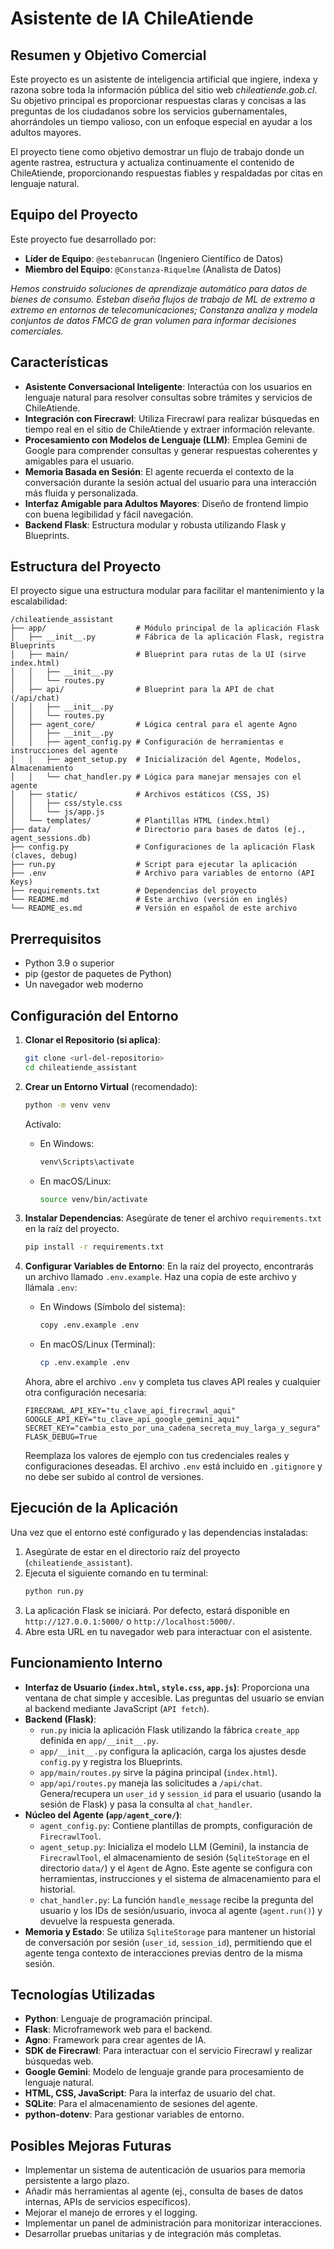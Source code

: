 # Asistente de IA ChileAtiende

## Resumen y Objetivo Comercial

Este proyecto es un asistente de inteligencia artificial que ingiere, indexa y razona sobre toda la información pública del sitio web *chileatiende.gob.cl*. Su objetivo principal es proporcionar respuestas claras y concisas a las preguntas de los ciudadanos sobre los servicios gubernamentales, ahorrándoles un tiempo valioso, con un enfoque especial en ayudar a los adultos mayores.

El proyecto tiene como objetivo demostrar un flujo de trabajo donde un agente rastrea, estructura y actualiza continuamente el contenido de ChileAtiende, proporcionando respuestas fiables y respaldadas por citas en lenguaje natural.

## Equipo del Proyecto

Este proyecto fue desarrollado por:

*   **Líder de Equipo**: `@estebanrucan` (Ingeniero Científico de Datos)
*   **Miembro del Equipo**: `@Constanza-Riquelme` (Analista de Datos)

*Hemos construido soluciones de aprendizaje automático para datos de bienes de consumo. Esteban diseña flujos de trabajo de ML de extremo a extremo en entornos de telecomunicaciones; Constanza analiza y modela conjuntos de datos FMCG de gran volumen para informar decisiones comerciales.*

## Características

*   **Asistente Conversacional Inteligente**: Interactúa con los usuarios en lenguaje natural para resolver consultas sobre trámites y servicios de ChileAtiende.
*   **Integración con Firecrawl**: Utiliza Firecrawl para realizar búsquedas en tiempo real en el sitio de ChileAtiende y extraer información relevante.
*   **Procesamiento con Modelos de Lenguaje (LLM)**: Emplea Gemini de Google para comprender consultas y generar respuestas coherentes y amigables para el usuario.
*   **Memoria Basada en Sesión**: El agente recuerda el contexto de la conversación durante la sesión actual del usuario para una interacción más fluida y personalizada.
*   **Interfaz Amigable para Adultos Mayores**: Diseño de frontend limpio con buena legibilidad y fácil navegación.
*   **Backend Flask**: Estructura modular y robusta utilizando Flask y Blueprints.

## Estructura del Proyecto

El proyecto sigue una estructura modular para facilitar el mantenimiento y la escalabilidad:

```
/chileatiende_assistant
├── app/                    # Módulo principal de la aplicación Flask
│   ├── __init__.py         # Fábrica de la aplicación Flask, registra Blueprints
│   ├── main/               # Blueprint para rutas de la UI (sirve index.html)
│   │   ├── __init__.py
│   │   └── routes.py
│   ├── api/                # Blueprint para la API de chat (/api/chat)
│   │   ├── __init__.py
│   │   └── routes.py
│   ├── agent_core/         # Lógica central para el agente Agno
│   │   ├── __init__.py
│   │   ├── agent_config.py # Configuración de herramientas e instrucciones del agente
│   │   ├── agent_setup.py  # Inicialización del Agente, Modelos, Almacenamiento
│   │   └── chat_handler.py # Lógica para manejar mensajes con el agente
│   ├── static/             # Archivos estáticos (CSS, JS)
│   │   ├── css/style.css
│   │   └── js/app.js
│   └── templates/          # Plantillas HTML (index.html)
├── data/                   # Directorio para bases de datos (ej., agent_sessions.db)
├── config.py               # Configuraciones de la aplicación Flask (claves, debug)
├── run.py                  # Script para ejecutar la aplicación
├── .env                    # Archivo para variables de entorno (API Keys)
├── requirements.txt        # Dependencias del proyecto
└── README.md               # Este archivo (versión en inglés)
└── README_es.md            # Versión en español de este archivo
```

## Prerrequisitos

*   Python 3.9 o superior
*   pip (gestor de paquetes de Python)
*   Un navegador web moderno

## Configuración del Entorno

1.  **Clonar el Repositorio (si aplica)**:
    ```bash
    git clone <url-del-repositorio>
    cd chileatiende_assistant
    ```

2.  **Crear un Entorno Virtual** (recomendado):
    ```bash
    python -m venv venv
    ```
    Actívalo:
    *   En Windows:
        ```bash
        venv\Scripts\activate
        ```
    *   En macOS/Linux:
        ```bash
        source venv/bin/activate
        ```

3.  **Instalar Dependencias**:
    Asegúrate de tener el archivo `requirements.txt` en la raíz del proyecto.
    ```bash
    pip install -r requirements.txt
    ```

4.  **Configurar Variables de Entorno**:
    En la raíz del proyecto, encontrarás un archivo llamado `.env.example`.
    Haz una copia de este archivo y llámala `.env`:

    *   En Windows (Símbolo del sistema):
        ```bash
        copy .env.example .env
        ```
    *   En macOS/Linux (Terminal):
        ```bash
        cp .env.example .env
        ```
    
    Ahora, abre el archivo `.env` y completa tus claves API reales y cualquier otra configuración necesaria:

    ```env
    FIRECRAWL_API_KEY="tu_clave_api_firecrawl_aqui"
    GOOGLE_API_KEY="tu_clave_api_google_gemini_aqui"
    SECRET_KEY="cambia_esto_por_una_cadena_secreta_muy_larga_y_segura"
    FLASK_DEBUG=True
    ```
    Reemplaza los valores de ejemplo con tus credenciales reales y configuraciones deseadas. El archivo `.env` está incluido en `.gitignore` y no debe ser subido al control de versiones.

## Ejecución de la Aplicación

Una vez que el entorno esté configurado y las dependencias instaladas:

1.  Asegúrate de estar en el directorio raíz del proyecto (`chileatiende_assistant`).
2.  Ejecuta el siguiente comando en tu terminal:
    ```bash
    python run.py
    ```
3.  La aplicación Flask se iniciará. Por defecto, estará disponible en `http://127.0.0.1:5000/` o `http://localhost:5000/`.
4.  Abre esta URL en tu navegador web para interactuar con el asistente.

## Funcionamiento Interno

*   **Interfaz de Usuario (`index.html`, `style.css`, `app.js`)**: Proporciona una ventana de chat simple y accesible. Las preguntas del usuario se envían al backend mediante JavaScript (`API fetch`).
*   **Backend (Flask)**:
    *   `run.py` inicia la aplicación Flask utilizando la fábrica `create_app` definida en `app/__init__.py`.
    *   `app/__init__.py` configura la aplicación, carga los ajustes desde `config.py` y registra los Blueprints.
    *   `app/main/routes.py` sirve la página principal (`index.html`).
    *   `app/api/routes.py` maneja las solicitudes a `/api/chat`. Genera/recupera un `user_id` y `session_id` para el usuario (usando la sesión de Flask) y pasa la consulta al `chat_handler`.
*   **Núcleo del Agente (`app/agent_core/`)**:
    *   `agent_config.py`: Contiene plantillas de prompts, configuración de `FirecrawlTool`.
    *   `agent_setup.py`: Inicializa el modelo LLM (Gemini), la instancia de `FirecrawlTool`, el almacenamiento de sesión (`SqliteStorage` en el directorio `data/`) y el `Agent` de Agno. Este agente se configura con herramientas, instrucciones y el sistema de almacenamiento para el historial.
    *   `chat_handler.py`: La función `handle_message` recibe la pregunta del usuario y los IDs de sesión/usuario, invoca al agente (`agent.run()`) y devuelve la respuesta generada.
*   **Memoria y Estado**: Se utiliza `SqliteStorage` para mantener un historial de conversación por sesión (`user_id`, `session_id`), permitiendo que el agente tenga contexto de interacciones previas dentro de la misma sesión.

## Tecnologías Utilizadas

*   **Python**: Lenguaje de programación principal.
*   **Flask**: Microframework web para el backend.
*   **Agno**: Framework para crear agentes de IA.
*   **SDK de Firecrawl**: Para interactuar con el servicio Firecrawl y realizar búsquedas web.
*   **Google Gemini**: Modelo de lenguaje grande para procesamiento de lenguaje natural.
*   **HTML, CSS, JavaScript**: Para la interfaz de usuario del chat.
*   **SQLite**: Para el almacenamiento de sesiones del agente.
*   **python-dotenv**: Para gestionar variables de entorno.

## Posibles Mejoras Futuras

*   Implementar un sistema de autenticación de usuarios para memoria persistente a largo plazo.
*   Añadir más herramientas al agente (ej., consulta de bases de datos internas, APIs de servicios específicos).
*   Mejorar el manejo de errores y el logging.
*   Implementar un panel de administración para monitorizar interacciones.
*   Desarrollar pruebas unitarias y de integración más completas. 